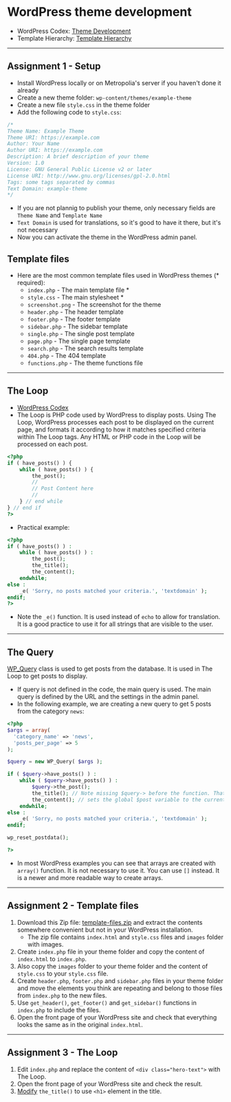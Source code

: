 # WordPress theme development

- WordPress Codex: [Theme Development](https://codex.wordpress.org/Theme_Development)
- Template Hierarchy: [Template Hierarchy](https://developer.wordpress.org/themes/basics/template-hierarchy/)

---

## Assignment 1 - Setup

- Install WordPress locally or on Metropolia's server if you haven't done it already
- Create a new theme folder: `wp-content/themes/example-theme`
- Create a new file `style.css` in the theme folder
- Add the following code to `style.css`:

```css
/*
Theme Name: Example Theme
Theme URI: https://example.com
Author: Your Name
Author URI: https://example.com
Description: A brief description of your theme
Version: 1.0
License: GNU General Public License v2 or later
License URI: http://www.gnu.org/licenses/gpl-2.0.html
Tags: some tags separated by commas
Text Domain: example-theme
*/
```

- If you are not plannig to publish your theme, only necessary fields are `Theme Name` and `Template Name`
- `Text Domain` is used for translations, so it's good to have it there, but it's not necessary
- Now you can activate the theme in the WordPress admin panel.

## Template files

- Here are the most common template files used in WordPress themes (* required):
    - `index.php` - The main template file *
    - `style.css` - The main stylesheet *
    - `screenshot.png` - The screenshot for the theme
    - `header.php` - The header template
    - `footer.php` - The footer template
    - `sidebar.php` - The sidebar template
    - `single.php` - The single post template
    - `page.php` - The single page template
    - `search.php` - The search results template
    - `404.php` - The 404 template
    - `functions.php` - The theme functions file

---

## The Loop

- [WordPress Codex](https://codex.wordpress.org/The_Loop)
- The Loop is PHP code used by WordPress to display posts. Using The Loop, WordPress processes each post to be displayed
  on the current page, and formats it according to how it matches specified criteria within The Loop tags. Any HTML or
  PHP code in the Loop will be processed on each post.

```php
<?php 
if ( have_posts() ) {
	while ( have_posts() ) {
		the_post(); 
		//
		// Post Content here
		//
	} // end while
} // end if
?>
```

- Practical example:

```php
<?php 
if ( have_posts() ) : 
    while ( have_posts() ) : 
        the_post(); 
        the_title();
        the_content();
    endwhile;
else :
    _e( 'Sorry, no posts matched your criteria.', 'textdomain' );
endif;
?>
```

- Note the `_e()` function. It is used instead of `echo` to allow for translation. It is a good practice to use it for
  all strings that are visible to the user.

---

## The Query

[WP_Query](https://developer.wordpress.org/reference/classes/wp_query/) class is used to get posts from the database. It is used in The Loop to get posts to display.

- If query is not defined in the code, the main query is used. The main query is defined by the URL and the settings in
  the admin panel.
- In the following example, we are creating a new query to get 5 posts from the category `news`:

```php
<?php
$args = array(
  'category_name' => 'news',
  'posts_per_page' => 5
);

$query = new WP_Query( $args );

if ( $query->have_posts() ) :
    while ( $query->have_posts() ) : 
        $query->the_post();
        the_title(); // Note missing $query-> before the function. That is because the_post()
        the_content(); // sets the global $post variable to the current post in the loop.
    endwhile;
else :
    _e( 'Sorry, no posts matched your criteria.', 'textdomain' );
endif;

wp_reset_postdata();

?>
```

- In most WordPress examples you can see that arrays are created with `array()` function. It is not necessary to use it.
  You can use `[]` instead. It is a newer and more readable way to create arrays.

---

## Assignment 2 - Template files

1. Download this Zip file: [template-files.zip](template-files.zip) and extract the contents somewhere convenient but not in your WordPress installation.
   - The zip file contains `index.html` and `style.css` files and `images` folder with images.
2. Create `index.php` file in your theme folder and copy the content of `index.html` to `index.php`.
3. Also copy the `images` folder to your theme folder and the content of `style.css` to your `style.css` file.
4. Create `header.php`, `footer.php` and `sidebar.php` files in your theme folder and move the elements you think are repeating and belong to those files from `index.php` to the new files.
5. Use `get_header()`, `get_footer()` and `get_sidebar()` functions in `index.php` to include the files.
6. Open the front page of your WordPress site and check that everything looks the same as in the original `index.html`.

---

## Assignment 3 - The Loop

1. Edit `index.php` and replace the content of `<div class="hero-text">` with The Loop.
2. Open the front page of your WordPress site and check the result.
3. [Modify](https://developer.wordpress.org/reference/functions/the_title/#user-contributed-notes) `the_title()` to use `<h1>` element in the title.

